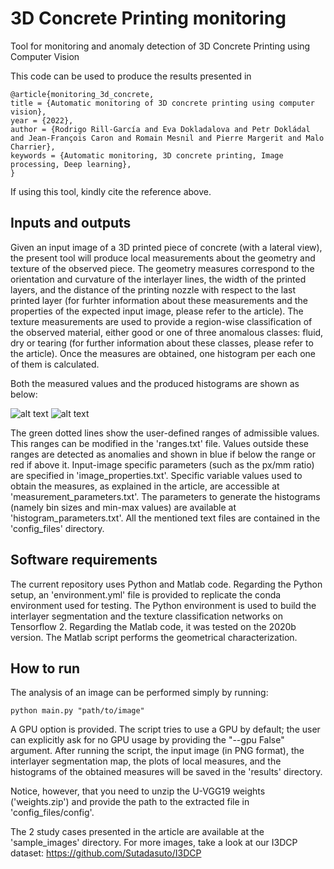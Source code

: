 # 3D Concrete Printing monitoring
Tool for monitoring and anomaly detection of 3D Concrete Printing using Computer Vision 

This code can be used to produce the results presented in

```
@article{monitoring_3d_concrete,
title = {Automatic monitoring of 3D concrete printing using computer vision},
year = {2022},
author = {Rodrigo Rill-García and Eva Dokladalova and Petr Dokládal and Jean-François Caron and Romain Mesnil and Pierre Margerit and Malo Charrier},
keywords = {Automatic monitoring, 3D concrete printing, Image processing, Deep learning},
}
```

If using this tool, kindly cite the reference above.

## Inputs and outputs
Given an input image of a 3D printed piece of concrete (with a lateral view), the present tool will produce local measurements about the geometry and texture of the observed piece. The geometry measures correspond to the orientation and curvature of the interlayer lines, the width of the printed layers, and the distance of the printing nozzle with respect to the last printed layer (for furhter information about these measurements and the properties of the expected input image, please refer to the article). The texture measurements are used to provide a region-wise classification of the observed material, either good or one of three anomalous classes: fluid, dry or tearing (for further information about these classes, please refer to the article). Once the measures are obtained, one histogram per each one of them is calculated.

Both the measured values and the produced histograms are shown as below:

![alt text](https://github.com/Sutadasuto/I3DCP/blob/main/results/plots.png?raw=true)
![alt text](https://github.com/Sutadasuto/I3DCP/blob/main/results/histograms.png?raw=true)

The green dotted lines show the user-defined ranges of admissible values.
This ranges can be modified in the 'ranges.txt' file.
Values outside these ranges are detected as anomalies and shown in blue if below the range or red if above it.
Input-image specific parameters (such as the px/mm ratio) are specified in 'image_properties.txt'.
Specific variable values used to obtain the measures, as explained in the article, are accessible at 'measurement_parameters.txt'.
The parameters to generate the histograms (namely bin sizes and min-max values) are available at 'histogram_parameters.txt'.
All the mentioned text files are contained in the 'config_files' directory.

## Software requirements
The current repository uses Python and Matlab code.
Regarding the Python setup, an 'environment.yml' file is provided to replicate the conda environment used for testing.
The Python environment is used to build the interlayer segmentation and the texture classification networks on Tensorflow 2.
Regarding the Matlab code, it was tested on the 2020b version. The Matlab script performs the geometrical characterization.

## How to run
The analysis of an image can be performed simply by running:

```
python main.py "path/to/image"
```

A GPU option is provided.
The script tries to use a GPU by default; the user can explicitly ask for no GPU usage by providing the "--gpu False" argument.
After running the script, the input image (in PNG format), the interlayer segmentation map, the plots of local measures, and the histograms of the obtained measures will be saved in the 'results' directory.

Notice, however, that you need to unzip the U-VGG19 weights ('weights.zip') and provide the path to the extracted file in 'config_files/config'.

The 2 study cases presented in the article are available at the 'sample_images' directory.
For more images, take a look at our I3DCP dataset: https://github.com/Sutadasuto/I3DCP